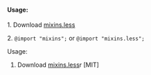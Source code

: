  <div class="bs-callout bs-callout-info">
        <h4>Usage:</h4>
        <p>1. Download <a href="https://github.com/hzlzh/mixins.less">mixins.less</a></p>
        <p>2. <code>@import "mixins";</code> or <code>@import "mixins.less";</code></p>
    </div>
    
Usage:  

1. Download [mixins.less]()r [MIT]